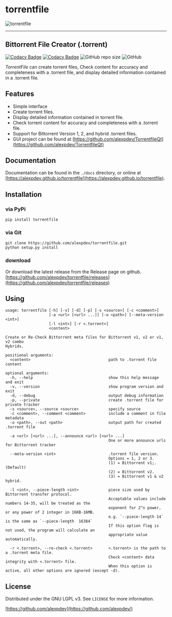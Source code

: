 # torrentfile

![torrentfile](https://github.com/alexpdev/torrentfile/blob/master/assets/torrentfile.png?raw=true)

------

## Bittorrent File Creator (.torrent)

[![Codacy Badge](https://app.codacy.com/project/badge/Grade/2da47ec1b5904538a40230f049a02be4)](https://www.codacy.com/gh/alexpdev/torrentfile/dashboard?utm_source=github.com&utm_medium=referral&utm_content=alexpdev/torrentfile&utm_campaign=Badge_Grade)
[![Codacy Badge](https://app.codacy.com/project/badge/Coverage/2da47ec1b5904538a40230f049a02be4)](https://www.codacy.com/gh/alexpdev/torrentfile/dashboard?utm_source=github.com&utm_medium=referral&utm_content=alexpdev/torrentfile&utm_campaign=Badge_Coverage)
![GitHub repo size](https://img.shields.io/github/repo-size/alexpdev/torrentfile?style=plastic)
![GitHub](https://img.shields.io/github/license/alexpdev/torrentfile?style=plastic)

_TorrentFile_ can create torrent files, Check content for accuracy and completeness with a
.torrent file, and display detailed information contained in a .torrent file.

## Features

- Simple interface
- Create torrent files.
- Display detailed information contained in torrent file.
- Check torrent content for accuracy and completeness with a .torrent file.
- Support for Bittorrent Version 1, 2, and hybrid .torrent files.
- GUI project can be found at [https://github.com/alexpdev/TorrentfileQt](https://github.com/alexpdev/TorrentfileQt)

## Documentation

Documentation can be found in the `./docs` directory, or online at [https://alexpdev.github.io/torrentfile](https://alexpdev.github.io/torrentfile).

## Installation

### via PyPi

`pip install torrentfile`

### via Git

```bash:
git clone https://github.com/alexpdev/torrentfile.git
python setup.py install
```

### download

Or download the latest release from the Release page on github.
[https://github.com/alexpdev/torrentfile/releases](https://github.com/alexpdev/torrentfile/releases)

## Using

```bash:
usage: torrentfile [-h] [-v] [-d] [-p] [-s <source>] [-c <comment>]
                   [-a <url> [<url> ...]] [-o <path>] [--meta-version <int>]
                   [-l <int>] [-r <.torrent>]
                   <content>

Create or Re-Check Bittorrent meta files for Bittorrent v1, v2 or v1, v2 combo
Hybrids.

positional arguments:
  <content>                                  path to .torrent file content

optional arguments:
  -h, --help                                 show this help message and exit
  -v, --version                              show program version and exit
  -d, --debug                                output debug information
  -p, --private                              create .torrent file for private tracker
  -s <source>, --source <source>             specify source
  -c <comment>, --comment <comment>          include a comment in file metadata
  -o <path>, --out <path>                    output path for created .torrent file

  -a <url> [<url> ...], --announce <url> [<url> ...]
                                             One or more announce urls for Bittorrent tracker

  --meta-version <int>                       .torrent file version.
                                             Options = 1, 2 or 3.
                                             (1) = Bittorrent v1;. (Default)
                                             (2) = Bittorrent v2.
                                             (3) = Bittorrent v1 & v2 hybrid.

  -l <int>, --piece-length <int>             piece size used by Bittorrent transfer protocol.
                                             Acceptable values include numbers 14-35, will be treated as the
                                             exponent for 2^n power, or any power of 2 integer in 16KB-16MB.
                                             e.g. `--piece-length 14` is the same as `--piece-length  16384`
                                             If this option flag is not used, the program will calculate an
                                             appropriate value automatically.

  -r <.torrent>, --re-check <.torrent>       <.torrent> is the path to a .torrent meta file.
                                             Check <content> data integrity with <.torrent> file.
                                             When this option is active, all other options are ignored (except -d).
```

## License

Distributed under the GNU LGPL v3. See `LICENSE` for more information.

[https://github.com/alexpdev](https://github.com/alexpdev/)
